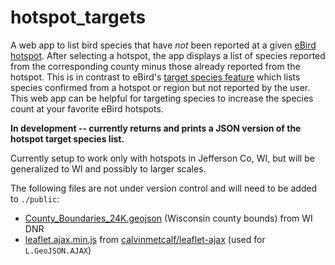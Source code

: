 # hotspot_targets

A web app to list bird species that have *not* been reported at a given
[eBird](https://ebird.org/home) [hotspot](https://ebird.org/hotspots).
After selecting a hotspot, the app displays a list of species reported from the
corresponding county minus those already reported from the hotspot.
This is in contrast to eBird's
[target species feature](https://ebird.org/targets) which lists species
confirmed from a hotspot or region but not reported by the user.
This web app can be helpful for targeting species to increase the species count
at your favorite eBird hotspots.

**In development -- currently returns and prints a JSON version of the hotspot
target species list.**

Currently setup to work only with hotspots in Jefferson Co, WI, but will be
generalized to WI and possibly to larger scales.

The following files are not under version control and will need to be added to
`./public`:

- [County_Boundaries_24K.geojson](https://data-wi-dnr.opendata.arcgis.com/datasets/wi-dnr::county-boundaries-24k/explore)
(Wisconsin county bounds) from WI DNR
- [leaflet.ajax.min.js](https://github.com/calvinmetcalf/leaflet-ajax/blob/gh-pages/dist/leaflet.ajax.min.js)
from [calvinmetcalf/leaflet-ajax](https://github.com/calvinmetcalf/leaflet-ajax)
(used for `L.GeoJSON.AJAX`)
